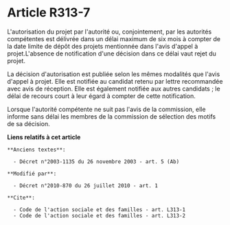 # Article R313-7

L'autorisation du projet par l'autorité ou, conjointement, par les autorités compétentes est délivrée dans un délai maximum
de six mois à compter de la date limite de dépôt des projets mentionnée dans l'avis d'appel à projet.L'absence de
notification d'une décision dans ce délai vaut rejet du projet. 

La décision d'autorisation est publiée selon les mêmes modalités que l'avis d'appel à projet. Elle est notifiée au candidat
retenu par lettre recommandée avec avis de réception. Elle est également notifiée aux autres candidats ; le délai de recours
court à leur égard à compter de cette notification. 

Lorsque l'autorité compétente ne suit pas l'avis de la commission, elle informe sans délai les membres de la commission de
sélection des motifs de sa décision.

**Liens relatifs à cet article**

	**Anciens textes**:

	  - Décret n°2003-1135 du 26 novembre 2003 - art. 5 (Ab)

	**Modifié par**:

	  - Décret n°2010-870 du 26 juillet 2010 - art. 1

	**Cite**:

	  - Code de l'action sociale et des familles - art. L313-1
	  - Code de l'action sociale et des familles - art. L313-2

